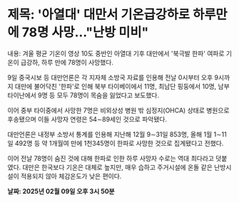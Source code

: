 # **제목: '아열대' 대만서 기온급강하로 하루만에 78명 사망…"난방 미비"**

  내용: 겨울 평균 기온이 영상 10도 중반인 아열대 기후 대만에서 '북극발 한파' 여파로 기온이 급강하, 하루 만에 78명이 사망했다.

9일 중국시보 등 대만언론은 각 지자체 소방국 자료를 인용해 전날 0시부터 오후 9시까지 대만에 불어닥친 '한파'로 인해 북부 타이베이에서 11명, 최남단 핑둥에서 10명, 남부 타이난에서 9명 등 모두 78명이 목숨을 잃었다고 보도했다.

이어 중부 타이중에서 사망한 7명은 비외상성 병원 밖 심정지(OHCA) 상태로 병원으로 후송됐으며 이들 사망자 연령은 54∼89세인 것으로 파악됐다.

대만언론은 내정부 소방서 통계를 인용해 지난해 12월 9∼31일 853명, 올해 1월 1∼11일 492명 등 약 1개월여 만에 1천345명이 한파로 사망한 것으로 집계됐다고 전했다.

이어 전날 78명이 숨진 것에 대해 한파로 인한 하루 사망자 수로는 역대 최다라고 덧붙였다. 대만은 한국보다 기온은 대체로 높지만, 매우 습하고 주거시설에 온돌 같은 난방시설이 적용되지 않아 체감온도가 낮은 편이다.

  **날짜: 2025년 02월 09일 오후 3시 50분**